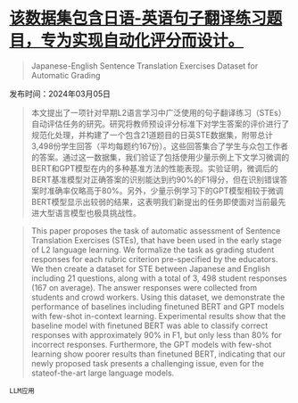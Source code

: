 # [该数据集包含日语-英语句子翻译练习题目，专为实现自动化评分而设计。](https://arxiv.org/abs/2403.03396)

> Japanese-English Sentence Translation Exercises Dataset for Automatic Grading

发布时间：2024年03月05日

> 本文提出了一项针对早期L2语言学习中广泛使用的句子翻译练习（STEs）自动评估任务的研究。研究将教师预设评分标准下对学生答案的评价进行了规范化处理，并构建了一个包含21道题目的日英STE数据集，附带总计3,498份学生回答（平均每题约167份）。这些回答集合了学生与众包工作者的答案。通过这一数据集，我们验证了包括使用少量示例上下文学习微调的BERT和GPT模型在内的多种基准方法的性能表现。实验证明，微调后的BERT基准模型对正确答案的识别能达到约90%的F1得分，但在识别错误答案时准确率仅略高于80%。另外，少量示例学习下的GPT模型相较于微调BERT模型显示出较弱的结果，这表明我们新提出的任务即使面对当前最先进大型语言模型也极具挑战性。

> This paper proposes the task of automatic assessment of Sentence Translation Exercises (STEs), that have been used in the early stage of L2 language learning. We formalize the task as grading student responses for each rubric criterion pre-specified by the educators. We then create a dataset for STE between Japanese and English including 21 questions, along with a total of 3, 498 student responses (167 on average). The answer responses were collected from students and crowd workers. Using this dataset, we demonstrate the performance of baselines including finetuned BERT and GPT models with few-shot in-context learning. Experimental results show that the baseline model with finetuned BERT was able to classify correct responses with approximately 90% in F1, but only less than 80% for incorrect responses. Furthermore, the GPT models with few-shot learning show poorer results than finetuned BERT, indicating that our newly proposed task presents a challenging issue, even for the stateof-the-art large language models.

`LLM应用`